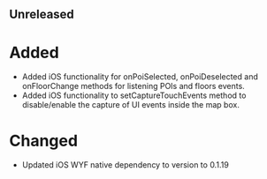 ## Unreleased

# Added
* Added iOS functionality for onPoiSelected, onPoiDeselected and onFloorChange methods for listening POIs and floors events.
* Added iOS functionality to setCaptureTouchEvents method to disable/enable the capture of UI events inside the map box.

# Changed 
* Updated iOS WYF native dependency to version to 0.1.19